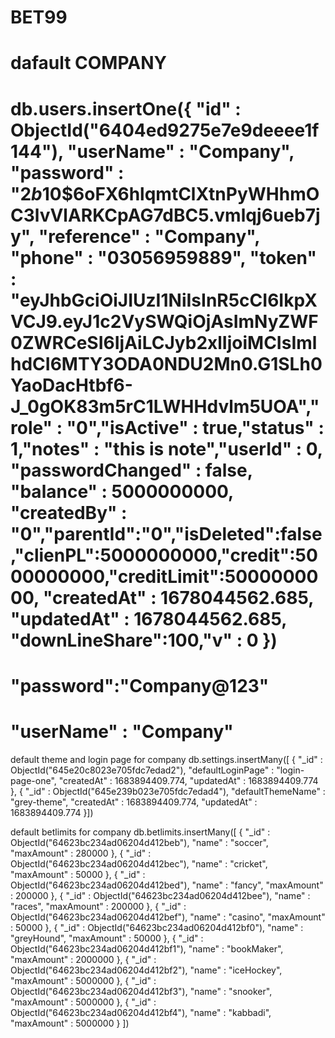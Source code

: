 # BET99

# dafault COMPANY

# db.users.insertOne({ "id" : ObjectId("6404ed9275e7e9deeee1f144"), "userName" : "Company", "password" : "$2b$10$6oFX6hlqmtClXtnPyWHhmOC3lvVlARKCpAG7dBC5.vmlqj6ueb7jy", "reference" : "Company", "phone" : "03056959889", "token" : "eyJhbGciOiJIUzI1NiIsInR5cCI6IkpXVCJ9.eyJ1c2VySWQiOjAsImNyZWF0ZWRCeSI6IjAiLCJyb2xlIjoiMCIsImlhdCI6MTY3ODA0NDU2Mn0.G1SLh0YaoDacHtbf6-J_0gOK83m5rC1LWHHdvlm5UOA","role" : "0","isActive" : true,"status" : 1,"notes" : "this is note","userId" : 0, "passwordChanged" : false, "balance" : 5000000000, "createdBy" : "0","parentId":"0","isDeleted":false,"clienPL":5000000000,"credit":5000000000,"creditLimit":5000000000, "createdAt" : 1678044562.685, "updatedAt" : 1678044562.685, "downLineShare":100,"v" : 0 })

# "password":"Company@123"

# "userName" : "Company"

default theme and login page for company
db.settings.insertMany([
{
"_id" : ObjectId("645e20c8023e705fdc7edad2"),
"defaultLoginPage" : "login-page-one",
"createdAt" : 1683894409.774,
"updatedAt" : 1683894409.774
},
{
"_id" : ObjectId("645e239b023e705fdc7edad4"),
"defaultThemeName" : "grey-theme",
"createdAt" : 1683894409.774,
"updatedAt" : 1683894409.774
}])

default betlimits for company
db.betlimits.insertMany([
{
"_id" : ObjectId("64623bc234ad06204d412beb"),
"name" : "soccer",
"maxAmount" : 280000
},
{
"_id" : ObjectId("64623bc234ad06204d412bec"),
"name" : "cricket",
"maxAmount" : 50000
},
{
"_id" : ObjectId("64623bc234ad06204d412bed"),
"name" : "fancy",
"maxAmount" : 200000
},
{
"_id" : ObjectId("64623bc234ad06204d412bee"),
"name" : "races",
"maxAmount" : 200000
},
{
"_id" : ObjectId("64623bc234ad06204d412bef"),
"name" : "casino",
"maxAmount" : 50000
},
{
"_id" : ObjectId("64623bc234ad06204d412bf0"),
"name" : "greyHound",
"maxAmount" : 50000
},
{
"_id" : ObjectId("64623bc234ad06204d412bf1"),
"name" : "bookMaker",
"maxAmount" : 2000000
},
{
"_id" : ObjectId("64623bc234ad06204d412bf2"),
"name" : "iceHockey",
"maxAmount" : 5000000
},
{
"_id" : ObjectId("64623bc234ad06204d412bf3"),
"name" : "snooker",
"maxAmount" : 5000000
},
{
"_id" : ObjectId("64623bc234ad06204d412bf4"),
"name" : "kabbadi",
"maxAmount" : 5000000
}
])
